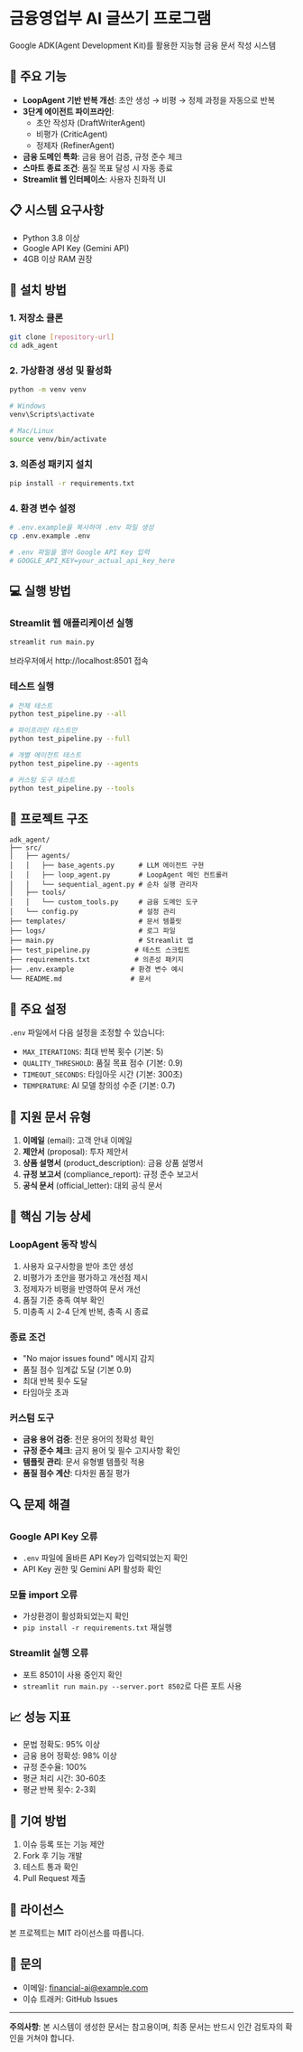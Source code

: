 # 금융영업부 AI 글쓰기 프로그램

Google ADK(Agent Development Kit)를 활용한 지능형 금융 문서 작성 시스템

## 🎯 주요 기능

- **LoopAgent 기반 반복 개선**: 초안 생성 → 비평 → 정제 과정을 자동으로 반복
- **3단계 에이전트 파이프라인**: 
  - 초안 작성자 (DraftWriterAgent)
  - 비평가 (CriticAgent)
  - 정제자 (RefinerAgent)
- **금융 도메인 특화**: 금융 용어 검증, 규정 준수 체크
- **스마트 종료 조건**: 품질 목표 달성 시 자동 종료
- **Streamlit 웹 인터페이스**: 사용자 친화적 UI

## 📋 시스템 요구사항

- Python 3.8 이상
- Google API Key (Gemini API)
- 4GB 이상 RAM 권장

## 🚀 설치 방법

### 1. 저장소 클론
```bash
git clone [repository-url]
cd adk_agent
```

### 2. 가상환경 생성 및 활성화
```bash
python -m venv venv

# Windows
venv\Scripts\activate

# Mac/Linux
source venv/bin/activate
```

### 3. 의존성 패키지 설치
```bash
pip install -r requirements.txt
```

### 4. 환경 변수 설정
```bash
# .env.example을 복사하여 .env 파일 생성
cp .env.example .env

# .env 파일을 열어 Google API Key 입력
# GOOGLE_API_KEY=your_actual_api_key_here
```

## 💻 실행 방법

### Streamlit 웹 애플리케이션 실행
```bash
streamlit run main.py
```
브라우저에서 http://localhost:8501 접속

### 테스트 실행
```bash
# 전체 테스트
python test_pipeline.py --all

# 파이프라인 테스트만
python test_pipeline.py --full

# 개별 에이전트 테스트
python test_pipeline.py --agents

# 커스텀 도구 테스트
python test_pipeline.py --tools
```

## 📁 프로젝트 구조

```
adk_agent/
├── src/
│   ├── agents/
│   │   ├── base_agents.py      # LLM 에이전트 구현
│   │   ├── loop_agent.py       # LoopAgent 메인 컨트롤러
│   │   └── sequential_agent.py # 순차 실행 관리자
│   ├── tools/
│   │   └── custom_tools.py     # 금융 도메인 도구
│   └── config.py               # 설정 관리
├── templates/                  # 문서 템플릿
├── logs/                       # 로그 파일
├── main.py                     # Streamlit 앱
├── test_pipeline.py           # 테스트 스크립트
├── requirements.txt           # 의존성 패키지
├── .env.example              # 환경 변수 예시
└── README.md                 # 문서

```

## 🔧 주요 설정

`.env` 파일에서 다음 설정을 조정할 수 있습니다:

- `MAX_ITERATIONS`: 최대 반복 횟수 (기본: 5)
- `QUALITY_THRESHOLD`: 품질 목표 점수 (기본: 0.9)
- `TIMEOUT_SECONDS`: 타임아웃 시간 (기본: 300초)
- `TEMPERATURE`: AI 모델 창의성 수준 (기본: 0.7)

## 📝 지원 문서 유형

1. **이메일** (email): 고객 안내 이메일
2. **제안서** (proposal): 투자 제안서
3. **상품 설명서** (product_description): 금융 상품 설명서
4. **규정 보고서** (compliance_report): 규정 준수 보고서
5. **공식 문서** (official_letter): 대외 공식 문서

## 🎯 핵심 기능 상세

### LoopAgent 동작 방식
1. 사용자 요구사항을 받아 초안 생성
2. 비평가가 초안을 평가하고 개선점 제시
3. 정제자가 비평을 반영하여 문서 개선
4. 품질 기준 충족 여부 확인
5. 미충족 시 2-4 단계 반복, 충족 시 종료

### 종료 조건
- "No major issues found" 메시지 감지
- 품질 점수 임계값 도달 (기본 0.9)
- 최대 반복 횟수 도달
- 타임아웃 초과

### 커스텀 도구
- **금융 용어 검증**: 전문 용어의 정확성 확인
- **규정 준수 체크**: 금지 용어 및 필수 고지사항 확인
- **템플릿 관리**: 문서 유형별 템플릿 적용
- **품질 점수 계산**: 다차원 품질 평가

## 🔍 문제 해결

### Google API Key 오류
- `.env` 파일에 올바른 API Key가 입력되었는지 확인
- API Key 권한 및 Gemini API 활성화 확인

### 모듈 import 오류
- 가상환경이 활성화되었는지 확인
- `pip install -r requirements.txt` 재실행

### Streamlit 실행 오류
- 포트 8501이 사용 중인지 확인
- `streamlit run main.py --server.port 8502`로 다른 포트 사용

## 📈 성능 지표

- 문법 정확도: 95% 이상
- 금융 용어 정확성: 98% 이상
- 규정 준수율: 100%
- 평균 처리 시간: 30-60초
- 평균 반복 횟수: 2-3회

## 🤝 기여 방법

1. 이슈 등록 또는 기능 제안
2. Fork 후 기능 개발
3. 테스트 통과 확인
4. Pull Request 제출

## 📄 라이선스

본 프로젝트는 MIT 라이선스를 따릅니다.

## 👥 문의

- 이메일: financial-ai@example.com
- 이슈 트래커: GitHub Issues

---

**주의사항**: 본 시스템이 생성한 문서는 참고용이며, 최종 문서는 반드시 인간 검토자의 확인을 거쳐야 합니다.